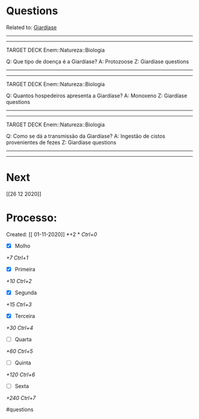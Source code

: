 # Questions
Related to: [Giardíase](Giard%C3%ADase.md)

---

---

TARGET DECK
Enem::Natureza::Biologia

Q: Que tipo de doença é a Giardíase?
A: Protozoose
Z: Giardíase questions
<!--ID: 1604283372550-->

---


---

TARGET DECK
Enem::Natureza::Biologia

Q: Quantos hospedeiros apresenta a Giardíase?
A: Monoxeno
Z: Giardíase questions
<!--ID: 1604283372993-->

---


---

TARGET DECK
Enem::Natureza::Biologia

Q: Como se dá a transmissão da Giardíase?
A: Ingestão de cistos provenientes de fezes
Z: Giardíase questions
<!--ID: 1604283373413-->

---

---
# Next
[[26 12 2020]]
# Processo:
Created: [[ 01-11-2020]]
*+2 *  *Ctrl+0*
- [x] Molho  

*+7*  *Ctrl+1*

- [x] Primeira 

*+10*  *Ctrl+2*

- [x] Segunda

*+15*  *Ctrl+3*

- [x] Terceira 

*+30*  *Ctrl+4*

- [ ] Quarta 

*+60*  *Ctrl+5*

- [ ] Quinta 

*+120*  *Ctrl+6*

- [ ] Sexta 

*+240*  *Ctrl+7*


#questions